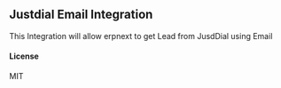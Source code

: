 ## Justdial Email Integration

This Integration will allow erpnext to get Lead from JusdDial using Email

#### License

MIT